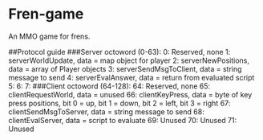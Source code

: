 # Fren-game
An MMO game for frens.


##Protocol guide
###Server octoword (0-63):
0: Reserved, none
1: serverWorldUpdate, data = map object for player
2: serverNewPositions, data = array of Player objects
3: serverSendMsgToClient, data = string message to send
4: serverEvalAnswer, data = return from evaluated script
5:
6:
7:
###Client octoword (64-128):
64: Reserved, none
65: clientRequestWorld, data = unused
66: clientKeyPress, data = byte of key press positions, bit 0 = up, bit 1 = down, bit 2 = left, bit 3 = right
67: clientSendMsgToServer, data = string message to send
68: clientEvalServer, data = script to evaluate
69: Unused
70: Unused
71: Unused
